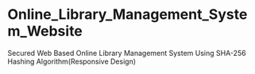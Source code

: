 # Online_Library_Management_System_Website
 Secured Web Based Online Library Management System Using SHA-256 Hashing Algorithm(Responsive Design)
